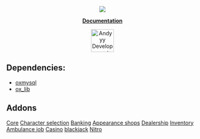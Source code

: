 <p  align="center">
    <a href="https://ndcore.dev" target="_blank">
        <img src="https://user-images.githubusercontent.com/86536434/193703880-5cb7deef-af37-42cc-8df2-b13332afee67.png" />
    </a>
</p>

<p align="center"><b><a href="https://ndcore.dev/">Documentation</a></b>

<div align="center">
    <a href="https://discord.gg/Z9Mxu72zZ6" target="_blank">
        <img src="https://discordapp.com/api/guilds/857672921912836116/widget.png?style=banner2" alt="Andyyy Development Server" height="60px" />
    </a>
</div>

## Dependencies:
* [oxmysql](https://github.com/overextended/oxmysql/releases)
* [ox_lib](https://github.com/overextended/ox_lib/releases)

## Addons
[Core](https://github.com/ND-Framework/ND_Core/releases)
[Character selection](https://github.com/ND-Framework/ND_Characters/releases)
[Banking](https://github.com/ND-Framework/ND_Banking/releases)
[Appearance shops](https://github.com/ND-Framework/ND_AppearanceShops/releases)
[Dealership](https://github.com/ND-Framework/ND_Dealership/releases)
[Inventory](https://github.com/overextended/ox_inventory/releases)
[Ambulance job](https://github.com/ND-Framework/ND_Ambulance/releases)
[Casino](https://github.com/ND-Framework/ND_Casino/releases)
[blackjack](https://github.com/ND-Framework/ND_Blackjack/releases)
[Nitro](https://github.com/ND-Framework/ND_Nitro/releases)
